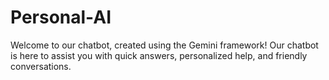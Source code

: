 # Personal-AI
Welcome to our chatbot, created using the Gemini framework! Our chatbot is here to assist you with quick answers, personalized help, and friendly conversations. 
